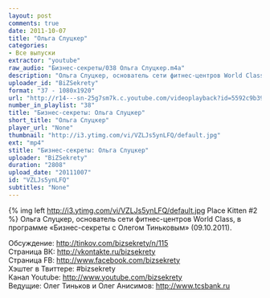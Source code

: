 ```yaml
---
layout: post
comments: true
date: 2011-10-07
title: "Ольга Слуцкер"
categories:
- Все выпуски
extractor: "youtube"
raw_audio: "Бизнес-секреты/038 Ольга Слуцкер.m4a"
description: "Ольга Слуцкер, основатель сети фитнес-центров World Class, в программе «Бизнес-секреты с Олегом Тиньковым» (09.10.2011).\n\nОбсуждение: http://tinkov.com/bizsekrety/n/115\nСтраница ВК: http://vkontakte.ru/bizsekrety\nСтраница FB: http://www.facebook.com/bizsekrety\nХэштег в Твиттере: #bizsekrety\nКанал Youtube: http://www.youtube.com/bizsekrety\nВедущие: Олег Тиньков и Олег Анисимов: http://www.tcsbank.ru"
uploader_id: "BiZSekrety"
format: "37 - 1080x1920"
url: "http://r14---sn-25g7sm7k.c.youtube.com/videoplayback?id=5592c9b39ca72c54&key=yt1&sver=3&upn=UYzAC4A7roY&sparams=cp%2Cid%2Cip%2Cipbits%2Citag%2Cratebypass%2Csource%2Cupn%2Cexpire&cp=U0hVR1dSV19ISkNONV9PTEFDOjNVenZscjZ0STVN&ms=au&itag=37&ratebypass=yes&source=youtube&mv=m&mt=1362758004&ip=92.255.182.31&fexp=920704%2C912806%2C902000%2C919512%2C929901%2C913605%2C925006%2C906938%2C931202%2C931401%2C908529%2C930803%2C920201%2C930101%2C930603%2C906834%2C926403&newshard=yes&expire=1362779230&ipbits=8&signature=553B541B18137B2D58EA0863756FDDC8C4C4CB5A.B50BDFA9A1FB29E927CAE6F45A45B755EFCD214B"
number_in_playlist: "38"
title: "Бизнес-секреты: Ольга Слуцкер"
short_title: "Ольга Слуцкер"
player_url: "None"
thumbnail: "http://i3.ytimg.com/vi/VZLJs5ynLFQ/default.jpg"
ext: "mp4"
stitle: "Бизнес-секреты: Ольга Слуцкер"
uploader: "BiZSekrety"
duration: "2808"
upload_date: "20111007"
id: "VZLJs5ynLFQ"
subtitles: "None"
---
```


{% img left http://i3.ytimg.com/vi/VZLJs5ynLFQ/default.jpg Place Kitten #2 %}
Ольга Слуцкер, основатель сети фитнес-центров World Class, в программе «Бизнес-секреты с Олегом Тиньковым» (09.10.2011).  
  
Обсуждение: http://tinkov.com/bizsekrety/n/115  
Страница ВК: http://vkontakte.ru/bizsekrety  
Страница FB: http://www.facebook.com/bizsekrety  
Хэштег в Твиттере: #bizsekrety  
Канал Youtube: http://www.youtube.com/bizsekrety  
Ведущие: Олег Тиньков и Олег Анисимов: http://www.tcsbank.ru